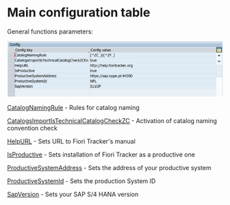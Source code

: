 # Main configuration table 

General functions parameters:

![](res/modify_config.png)

[CatalogNamingRule](/conf/main-part/CatalogNamingRule.md) - Rules for catalog naming

[CatalogsImportIsTechnicalCatalogCheckZC](/conf/main-part/CatalogsImportIsTechnicalCatalogCheckZC.md) - Activation of catalog naming convention check

[HelpURL](/conf/main-part/HelpURL.md) - Sets URL to Fiori Tracker's manual

[IsProductive](/conf/main-part/IsProductive.md) - Sets installation of Fiori Tracker as a productive one

[ProductiveSystemAddress](/conf/main-part/ProductiveSystemAddress.md) - Sets the address of your productive system

[ProductiveSystemId](/conf/main-part/ProductiveSystemId.md) - Sets the production System ID

[SapVersion](/conf/main-part/SapVersion.md) - Sets your SAP S/4 HANA version

